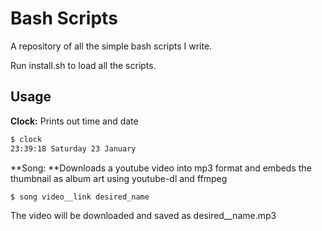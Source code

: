 # Bash Scripts
A repository of all the simple bash scripts I write. 

Run install.sh to load all the scripts. 

## Usage

**Clock:** Prints out time and date
~~~bash
$ clock
23:39:18 Saturday 23 January
~~~

**Song: **Downloads a youtube video into mp3 format and embeds the thumbnail as album art using youtube-dl and ffmpeg
~~~bash
$ song video__link desired_name
~~~
The video will be downloaded and saved as desired__name.mp3
